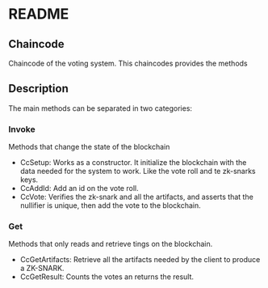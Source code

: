 # README #



## Chaincode ##

Chaincode of the voting system. This chaincodes provides the methods


## Description ##
The main methods can be separated in two categories:
### Invoke ###
Methods that change the state of the blockchain
* CcSetup: Works as a constructor. It initialize the blockchain with the data needed for the system to work. Like the vote roll and te zk-snarks keys.
* CcAddId: Add an id on the vote roll.
* CcVote: Verifies the zk-snark and all the artifacts, and asserts that the nullifier is unique, then add the vote to the blockchain.

### Get ###
Methods that only reads and retrieve tings on the blockchain.
* CcGetArtifacts: Retrieve all the artifacts needed by the client to produce a ZK-SNARK.
* CcGetResult: Counts the votes an returns the result.


